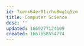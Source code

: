 ```yaml
---
id: 7xwnx64er01irhu8wg1q5zm
title: Computer Science
desc: ''
updated: 1669277124109
created: 1667658554774
---
```


